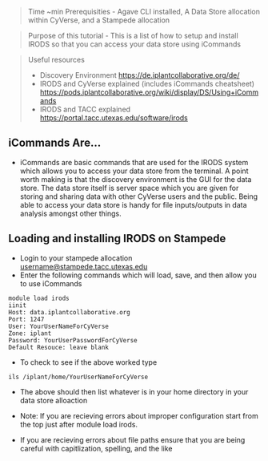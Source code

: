 >  Time ~min
>  Prerequisities - Agave CLI installed, A Data Store allocation within CyVerse, and a Stampede allocation

>  Purpose of this tutorial - This is a list of how to setup and install IRODS so that you can access your data store using iCommands 

>  Useful resources
>   - Discovery Environment https://de.iplantcollaborative.org/de/
>   - IRODS and CyVerse explained (includes iCommands cheatsheet) https://pods.iplantcollaborative.org/wiki/display/DS/Using+iCommands
>   - IRODS and TACC explained    https://portal.tacc.utexas.edu/software/irods

## iCommands Are...
- iCommands are basic commands that are used for the IRODS system which allows you to access your data store from the terminal. A point worth making is that the discovery environment is the GUI for the data store. The data store itself is server space which you are given for storing and sharing data with other CyVerse users and the public. Being able to access your data store is handy for file inputs/outputs in data analysis amongst other things. 

## Loading and installing IRODS on Stampede
- Login to your stampede allocation username@stampede.tacc.utexas.edu
- Enter the following commands which will load, save, and then allow you to use iCommands
```
module load irods
iinit
Host: data.iplantcollaborative.org
Port: 1247
User: YourUserNameForCyVerse
Zone: iplant
Password: YourUserPasswordForCyVerse
Default Resouce: leave blank
```
- To check to see if the above worked type
```
ils /iplant/home/YourUserNameForCyVerse
```
- The above should then list whatever is in your home directory in your data store alloaction

- Note: If you are recieving errors about improper configuration start from the top just after module load irods. 
- If you are recieving errors about file paths ensure that you are being careful with capitlization, spelling, and the like
